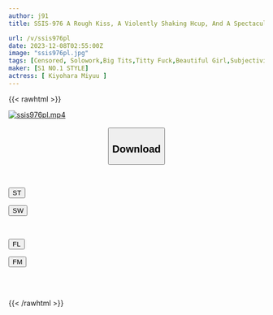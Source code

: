 ```yaml
---
author: j91
title: SSIS-976 A Rough Kiss, A Violently Shaking Hcup, And A Spectacular SEX. Miyuu Kiyohara

url: /v/ssis976pl
date: 2023-12-08T02:55:00Z
image: "ssis976pl.jpg"
tags: [Censored, Solowork,Big Tits,Titty Fuck,Beautiful Girl,Subjectivity,Kiss	]
maker: [S1 NO.1 STYLE]
actress: [ Kiyohara Miyuu ]
---
```



{{< rawhtml >}}

<div class="video" data-videoid="6bpQ1gPDVLi9k8D">
    <a href="javascript:;">
        <img src="/v/ssis976pl/ssis976pl.jpg" width="WIDTH" height="HEIGHT" alt="ssis976pl.mp4" loading="lazy">
    </a>
</div>

<script type="text/javascript" src="https://j91.asia/asset/on-demand-st.js"></script>

<br>
  <link rel="stylesheet" href="https://j91.asia/asset/bs5.css">
  
  <center>
  <button class="btn btn-primary" type="button" data-bs-toggle="collapse" data-bs-target=".multi-collapse" aria-expanded="false" aria-controls="multiCollapseExample1 multiCollapseExample2"><h2>Download</h2></button></center>
</p>
<div class="row">
  <div class="col">
    <div class="collapse multi-collapse" id="multiCollapseExample1">
      <div class="card card-body">
	      	      <br>
<div class="buttons">  
<p><a href="https://streamtape.to/v/6bpQ1gPDVLi9k8D" target="_blank"><button class="btn-hover color-3"><i class="fa fa-download"></i> ST</button></a></p>
<p><a href="https://flaswish.com/y2hun3kqemhn" target="_blank"><button class="btn-hover color-2"><i class="fa fa-download"></i> SW</button></a></p></div>
    </div>
  </div>
</div>
  <div class="col">
    <div class="collapse multi-collapse" id="multiCollapseExample2">
      <div class="card card-body">
	      <br>
<div class="buttons">
<p><a href="javascript:;" target="_blank"><button class="btn-hover color-9"><i class="fa fa-download"></i> FL</button></a></p>
<p><a href="javascript:;" target="_blank"><button class="btn-hover color-8"><i class="fa fa-download"></i> FM</button></a></p></div>
<br><br>
      </div>
    </div>
  </div>
</div>

{{< /rawhtml >}}